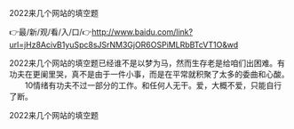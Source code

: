 2022来几个网站的填空题

👉最/新/观/看/入/口/👉http://www.baidu.com/link?url=jHz8AcivB1yuSpc8sJSrNM3GjOR6OSPiMLRbBTcVT1O&wd

2022来几个网站的填空题已经谁不是以梦为马，然而生存老是给咱们出困难。有功夫在更阑里哭，真不是由于一件小事，而是在平常就积聚了太多的委曲和心酸。
　　10情绪有功夫不过一部分的工作。和任何人无干。爱，大概不爱，只能自行了断。


2022来几个网站的填空题
